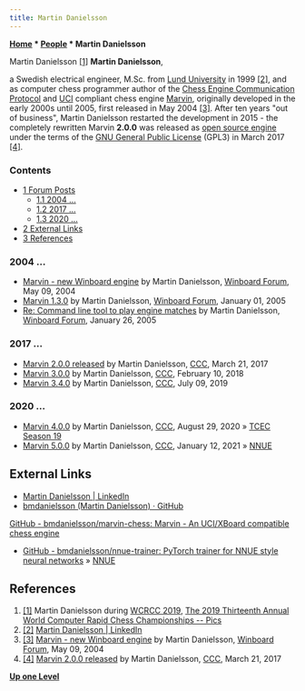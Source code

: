 ```yaml
---
title: Martin Danielsson
---
```

**[Home](Home "Home") \* [People](People "People") \* Martin Danielsson**



 [](http://aigames.net/ACCA/ACCAWCRCC/2019ACCAWCRCC/martin_danielsson.jpg) Martin Danielsson <a id="cite-note-1" href="#cite-ref-1">[1]</a> 
**Martin Danielsson**,  

a Swedish electrical engineer, M.Sc. from [Lund University](https://en.wikipedia.org/wiki/Lund_University) in 1999 <a id="cite-note-2" href="#cite-ref-2">[2]</a>, and as computer chess programmer author of the [Chess Engine Communication Protocol](Chess_Engine_Communication_Protocol "Chess Engine Communication Protocol") and [UCI](UCI "UCI") compliant chess engine [Marvin](Marvin "Marvin"), originally developed in the early 2000s until 2005, 
first released in May 2004 <a id="cite-note-3" href="#cite-ref-3">[3]</a>. 
After ten years "out of business", Martin Danielsson restarted the development in 2015 - the completely rewritten Marvin **2.0.0** was released as [open source engine](Category:Open_Source "Category:Open Source") under the terms of the [GNU General Public License](Free_Software_Foundation#GPL "Free Software Foundation") (GPL3) in March 2017 <a id="cite-note-4" href="#cite-ref-4">[4]</a>.



### Contents


* [1 Forum Posts](#forum-posts)
	+ [1.1 2004 ...](#2004-...)
	+ [1.2 2017 ...](#2017-...)
	+ [1.3 2020 ...](#2020-...)
* [2 External Links](#external-links)
* [3 References](#references)






### 2004 ...


* [Marvin - new Winboard engine](http://www.open-aurec.com/wbforum/viewtopic.php?f=18&t=47529&p=179735) by Martin Danielsson, [Winboard Forum](Computer_Chess_Forums "Computer Chess Forums"), May 09, 2004
* [Marvin 1.3.0](http://www.open-aurec.com/wbforum/viewtopic.php?f=2&t=1212&p=5492) by Martin Danielsson, [Winboard Forum](Computer_Chess_Forums "Computer Chess Forums"), January 01, 2005
* [Re: Command line tool to play engine matches](http://www.open-aurec.com/wbforum/viewtopic.php?f=2&t=1460&start=1) by Martin Danielsson, [Winboard Forum](Computer_Chess_Forums "Computer Chess Forums"), January 26, 2005


### 2017 ...


* [Marvin 2.0.0 released](http://www.talkchess.com/forum/viewtopic.php?t=63518) by Martin Danielsson, [CCC](CCC "CCC"), March 21, 2017
* [Marvin 3.0.0](http://www.talkchess.com/forum/viewtopic.php?t=66555) by Martin Danielsson, [CCC](CCC "CCC"), February 10, 2018
* [Marvin 3.4.0](http://www.talkchess.com/forum3/viewtopic.php?f=2&t=71240) by Martin Danielsson, [CCC](CCC "CCC"), July 09, 2019


### 2020 ...


* [Marvin 4.0.0](http://www.talkchess.com/forum3/viewtopic.php?f=2&t=74921) by Martin Danielsson, [CCC](CCC "CCC"), August 29, 2020 » [TCEC Season 19](TCEC_Season_19 "TCEC Season 19")
* [Marvin 5.0.0](http://www.talkchess.com/forum3/viewtopic.php?f=2&t=76290) by Martin Danielsson, [CCC](CCC "CCC"), January 12, 2021 » [NNUE](NNUE "NNUE")


## External Links


* [Martin Danielsson | LinkedIn](https://www.linkedin.com/in/martin-danielsson-297a703/)
* [bmdanielsson (Martin Danielsson) · GitHub](https://github.com/bmdanielsson)


 [GitHub - bmdanielsson/marvin-chess: Marvin - An UCI/XBoard compatible chess engine](https://github.com/bmdanielsson/marvin-chess)
* [GitHub - bmdanielsson/nnue-trainer: PyTorch trainer for NNUE style neural networks](https://github.com/bmdanielsson/nnue-trainer) » [NNUE](NNUE "NNUE")


## References


1. <a id="cite-ref-1" href="#cite-note-1">[1]</a> Martin Danielsson during [WCRCC 2019](WCRCC_2019 "WCRCC 2019"), [The 2019 Thirteenth Annual World Computer Rapid Chess Championships -- Pics](http://aigames.net/ACCA/ACCAWCRCC/2019ACCAWCRCC/WCRCCpics.html)
2. <a id="cite-ref-2" href="#cite-note-2">[2]</a> [Martin Danielsson | LinkedIn](https://www.linkedin.com/in/martin-danielsson-297a703/)
3. <a id="cite-ref-3" href="#cite-note-3">[3]</a> [Marvin - new Winboard engine](http://www.open-aurec.com/wbforum/viewtopic.php?f=18&t=47529&p=179735) by Martin Danielsson, [Winboard Forum](Computer_Chess_Forums "Computer Chess Forums"), May 09, 2004
4. <a id="cite-ref-4" href="#cite-note-4">[4]</a> [Marvin 2.0.0 released](http://www.talkchess.com/forum/viewtopic.php?t=63518) by Martin Danielsson, [CCC](CCC "CCC"), March 21, 2017

**[Up one Level](People "People")**







 
